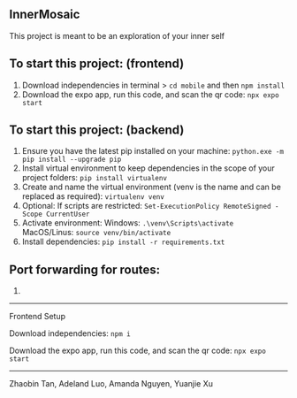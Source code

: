 ## InnerMosaic
This project is meant to be an exploration of your inner self

## To start this project: (frontend)
1. Download independencies in terminal > `cd mobile` and then `npm install`
2. Download the expo app, run this code, and scan the qr code: `npx expo start`

## To start this project: (backend)
1. Ensure you have the latest pip installed on your machine:
```python.exe -m pip install --upgrade pip```
2. Install virtual environment to keep dependencies in the scope of your project folders:
```pip install virtualenv```
3. Create and name the virtual environment (venv is the name and can be replaced as required):
```virtualenv venv```
4. Optional: If scripts are restricted:
```Set-ExecutionPolicy RemoteSigned -Scope CurrentUser```
5. Activate environment:
Windows: ```.\venv\Scripts\activate ```
MacOS/Linus: ```source venv/bin/activate```
6. Install dependencies:
```pip install -r requirements.txt```

## Port forwarding for routes:
1. 

---------------------------------------------------

Frontend Setup

Download independencies:
```npm i```

Download the expo app, run this code, and scan the qr code:
```npx expo start```

------------------------------------------------------


Zhaobin Tan, Adeland Luo, Amanda Nguyen, Yuanjie Xu